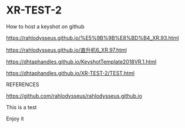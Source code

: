 # XR-TEST-2
How to host a keyshot on github

https://rahlodysseus.github.io/%E5%9B%9B%E8%BD%B4_XR.93.html

https://rahlodysseus.github.io/直升机6_XR.97.html

https://dhtaphandles.github.io/KeyshotTemplate2018VR.1.html

https://dhtaphandles.github.io/XR-TEST-2/TEST.html

REFERENCES

https://github.com/rahlodysseus/rahlodysseus.github.io

This is a test

Enjoy it

